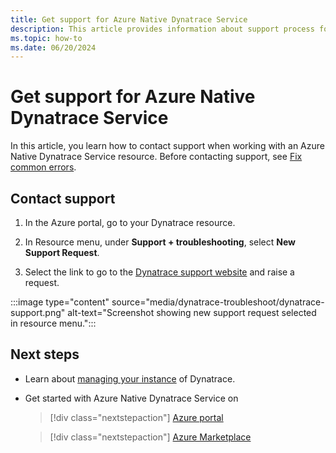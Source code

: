 ```yaml
---
title: Get support for Azure Native Dynatrace Service
description: This article provides information about support process for Dynatrace for Azure 
ms.topic: how-to
ms.date: 06/20/2024
---
```


# Get support for Azure Native Dynatrace Service

In this article, you learn how to contact support when working with an Azure Native Dynatrace Service resource. Before contacting support, see [Fix common errors](dynatrace-troubleshoot.md).

## Contact support

1. In the Azure portal, go to your Dynatrace resource.

1. In Resource menu, under **Support + troubleshooting**, select **New Support Request**.

1. Select the link to go to the [Dynatrace support website](https://support.dynatrace.com/) and raise a request.

:::image type="content" source="media/dynatrace-troubleshoot/dynatrace-support.png" alt-text="Screenshot showing new support request selected in resource menu.":::

## Next steps

- Learn about [managing your instance](dynatrace-how-to-manage.md) of Dynatrace.
- Get started with Azure Native Dynatrace Service on

    > [!div class="nextstepaction"]
    > [Azure portal](https://portal.azure.com/#view/HubsExtension/BrowseResource/resourceType/Dynatrace.Observability%2Fmonitors)

    > [!div class="nextstepaction"]
    > [Azure Marketplace](https://azuremarketplace.microsoft.com/marketplace/apps/dynatrace.dynatrace_portal_integration?tab=Overview)
